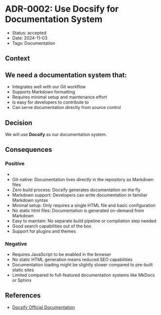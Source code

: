 # ADR-0002: Use Docsify for Documentation System

- Status: accepted
- Date: 2024-11-03
- Tags: Documentation

## Context

We need a documentation system that:
- 
- Integrates well with our Git workflow
- Supports Markdown formatting
- Requires minimal setup and maintenance effort
- Is easy for developers to contribute to
- Can serve documentation directly from source control

## Decision

We will use **Docsify** as our documentation system.

## Consequences

### Positive
- 
- Git-native: Documentation lives directly in the repository as Markdown files
- Zero build process: Docsify generates documentation on the fly
- Markdown support: Developers can write documentation in familiar Markdown syntax
- Minimal setup: Only requires a single HTML file and basic configuration
- No static html files: Documentation is generated on-demand from Markdown
- Easy to maintain: No separate build pipeline or compilation step needed
- Good search capabilities out of the box
- Support for plugins and themes

### Negative

- Requires JavaScript to be enabled in the browser
- No static HTML generation means reduced SEO capabilities
- Documentation loading might be slightly slower compared to pre-built static sites
- Limited compared to full-featured documentation systems like MkDocs or Sphinx

## References

- [Docsify Official Documentation](https://docsify.js.org/)
